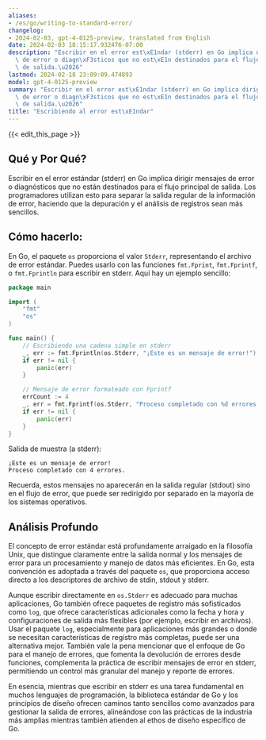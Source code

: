 ```yaml
---
aliases:
- /es/go/writing-to-standard-error/
changelog:
- 2024-02-03, gpt-4-0125-preview, translated from English
date: 2024-02-03 18:15:17.932476-07:00
description: "Escribir en el error est\xE1ndar (stderr) en Go implica dirigir mensajes\
  \ de error o diagn\xF3sticos que no est\xE1n destinados para el flujo principal\
  \ de salida.\u2026"
lastmod: 2024-02-18 23:09:09.474893
model: gpt-4-0125-preview
summary: "Escribir en el error est\xE1ndar (stderr) en Go implica dirigir mensajes\
  \ de error o diagn\xF3sticos que no est\xE1n destinados para el flujo principal\
  \ de salida.\u2026"
title: "Escribiendo al error est\xE1ndar"
---
```


{{< edit_this_page >}}

## Qué y Por Qué?

Escribir en el error estándar (stderr) en Go implica dirigir mensajes de error o diagnósticos que no están destinados para el flujo principal de salida. Los programadores utilizan esto para separar la salida regular de la información de error, haciendo que la depuración y el análisis de registros sean más sencillos.

## Cómo hacerlo:

En Go, el paquete `os` proporciona el valor `Stderr`, representando el archivo de error estándar. Puedes usarlo con las funciones `fmt.Fprint`, `fmt.Fprintf`, o `fmt.Fprintln` para escribir en stderr. Aquí hay un ejemplo sencillo:

```go
package main

import (
    "fmt"
    "os"
)

func main() {
    // Escribiendo una cadena simple en stderr
    _, err := fmt.Fprintln(os.Stderr, "¡Este es un mensaje de error!")
    if err != nil {
        panic(err)
    }

    // Mensaje de error formateado con Fprintf
    errCount := 4
    _, err = fmt.Fprintf(os.Stderr, "Proceso completado con %d errores.\n", errCount)
    if err != nil {
        panic(err)
    }
}
```

Salida de muestra (a stderr):
```
¡Este es un mensaje de error!
Proceso completado con 4 errores.
```

Recuerda, estos mensajes no aparecerán en la salida regular (stdout) sino en el flujo de error, que puede ser redirigido por separado en la mayoría de los sistemas operativos.

## Análisis Profundo

El concepto de error estándar está profundamente arraigado en la filosofía Unix, que distingue claramente entre la salida normal y los mensajes de error para un procesamiento y manejo de datos más eficientes. En Go, esta convención es adoptada a través del paquete `os`, que proporciona acceso directo a los descriptores de archivo de stdin, stdout y stderr.

Aunque escribir directamente en `os.Stderr` es adecuado para muchas aplicaciones, Go también ofrece paquetes de registro más sofisticados como `log`, que ofrece características adicionales como la fecha y hora y configuraciones de salida más flexibles (por ejemplo, escribir en archivos). Usar el paquete `log`, especialmente para aplicaciones más grandes o donde se necesitan características de registro más completas, puede ser una alternativa mejor. También vale la pena mencionar que el enfoque de Go para el manejo de errores, que fomenta la devolución de errores desde funciones, complementa la práctica de escribir mensajes de error en stderr, permitiendo un control más granular del manejo y reporte de errores.

En esencia, mientras que escribir en stderr es una tarea fundamental en muchos lenguajes de programación, la biblioteca estándar de Go y los principios de diseño ofrecen caminos tanto sencillos como avanzados para gestionar la salida de errores, alineándose con las prácticas de la industria más amplias mientras también atienden al ethos de diseño específico de Go.
